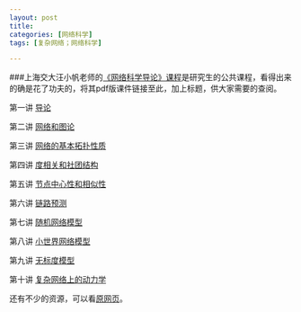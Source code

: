 ```yaml
---
layout: post
title: 
categories: [网络科学]
tags: [复杂网络；网络科学]

---
```

###上海交大汪小帆老师的[《网络科学导论》课程](http://zhiyuan.sjtu.edu.cn/Course/netsci_course.htm)是研究生的公共课程，看得出来的确是花了功夫的，将其pdf版课件链接至此，加上标题，供大家需要的查阅。

第一讲 [导论](http://zhiyuan.sjtu.edu.cn/Course/slides/NetSci-2012-1.pdf)

第二讲 [网络和图论](http://zhiyuan.sjtu.edu.cn/Course/slides/NetSci-2012-2.pdf)

第三讲 [网络的基本拓扑性质](http://zhiyuan.sjtu.edu.cn/Course/slides/NetSci-2012-3.pdf)

第四讲 [度相关和社团结构](http://zhiyuan.sjtu.edu.cn/Course/slides/NetSci-2012-4.pdf)

第五讲 [节点中心性和相似性](http://zhiyuan.sjtu.edu.cn/Course/slides/NetSci-2012-5.pdf)

第六讲 [链路预测](http://zhiyuan.sjtu.edu.cn/Course/slides/linkprediction.pdf)

第七讲 [随机网络模型](http://zhiyuan.sjtu.edu.cn/Course/slides/NetSci-2012-6.pdf)

第八讲 [小世界网络模型](http://zhiyuan.sjtu.edu.cn/Course/slides/NetSci-2012-7.pdf)

第九讲 [无标度模型](http://zhiyuan.sjtu.edu.cn/Course/slides/NetSci-2012-8.pdf)

第十讲 [复杂网络上的动力学](http://zhiyuan.sjtu.edu.cn/Course/slides/NetSci-2012-9.pdf)

还有不少的资源，可以看[原网页](http://zhiyuan.sjtu.edu.cn/Course/netsci_course.htm)。
